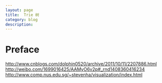 ```yaml
---
layout: page
title:	Trie 树
category: blog
description: 
---
```

# Preface

http://www.cnblogs.com/dolphin0520/archive/2011/10/11/2207886.html
http://weibo.com/1699016425/AAMyO6v2p#_rnd1408360416234
http://www.comp.nus.edu.sg/~stevenha/visualization/index.html
